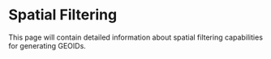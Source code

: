 # Spatial Filtering

This page will contain detailed information about spatial filtering capabilities for generating GEOIDs. 